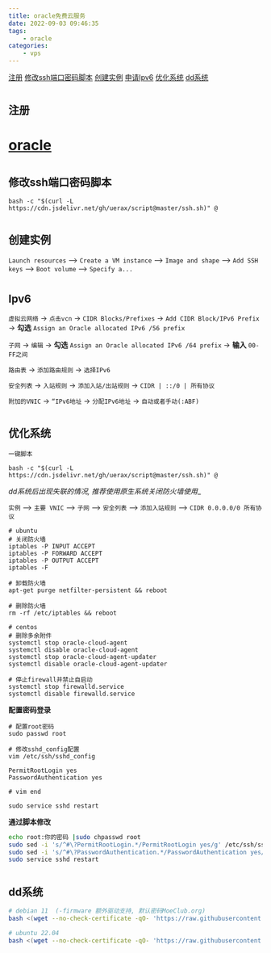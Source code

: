 ```yaml
---
title: oracle免费云服务
date: 2022-09-03 09:46:35
tags:
	- oracle
categories: 
    - vps
---
```


[注册](#register)
[修改ssh端口密码脚本](#onekey)
[创建实例](#instance)
[申请Ipv6](#ipv6)
[优化系统](#opt)
[dd系统](#dd)

# <h2 id="register">注册</h2>

# [oracle](https://www.oracle.com/cloud/sign-in.html)

# <h2 id="onekey">修改ssh端口密码脚本</h2>

```
bash -c "$(curl -L https://cdn.jsdelivr.net/gh/uerax/script@master/ssh.sh)" @
```

# <h2 id="instance">创建实例</h2>

`Launch resources` --> `Create a VM instance` --> `Image and shape` --> `Add SSH keys` --> `Boot volume` --> `Specify a...` 

# <h2 id="ipv6">Ipv6</h2>

`虚拟云网络` -> `点击vcn` -> `CIDR Blocks/Prefixes` -> `Add CIDR Block/IPv6 Prefix` -> __勾选__ `Assign an Oracle allocated IPv6 /56 prefix`

`子网` -> `编辑` -> __勾选__ `Assign an Oracle allocated IPv6 /64 prefix` -> __输入__ `00-FF之间`

`路由表` -> `添加路由规则` -> `选择IPv6`

`安全列表` -> `入站规则` -> `添加入站/出站规则` -> `CIDR | ::/0 | 所有协议`

`附加的VNIC` -> `“IPv6地址` -> `分配IPv6地址` -> `自动或者手动(:ABF)`


# <h2 id="opt">优化系统</h2>

`一键脚本`

```
bash -c "$(curl -L https://cdn.jsdelivr.net/gh/uerax/script@master/ssh.sh)" @
```

_dd系统后出现失联的情况, 推荐使用原生系统关闭防火墙使用__

`实例` --> `主要 VNIC` --> `子网` --> `安全列表` --> `添加入站规则` --> `CIDR 0.0.0.0/0 所有协议`

```shell
# ubuntu
# 关闭防火墙
iptables -P INPUT ACCEPT
iptables -P FORWARD ACCEPT
iptables -P OUTPUT ACCEPT
iptables -F

# 卸载防火墙
apt-get purge netfilter-persistent && reboot

# 删除防火墙
rm -rf /etc/iptables && reboot

# centos
# 删除多余附件
systemctl stop oracle-cloud-agent
systemctl disable oracle-cloud-agent
systemctl stop oracle-cloud-agent-updater
systemctl disable oracle-cloud-agent-updater

# 停止firewall并禁止自启动
systemctl stop firewalld.service
systemctl disable firewalld.service
```

__配置密码登录__

```shell
# 配置root密码
sudo passwd root

# 修改sshd_config配置
vim /etc/ssh/sshd_config

PermitRootLogin yes
PasswordAuthentication yes

# vim end

sudo service sshd restart

```

__通过脚本修改__

```bash
echo root:你的密码 |sudo chpasswd root
sudo sed -i 's/^#\?PermitRootLogin.*/PermitRootLogin yes/g' /etc/ssh/sshd_config;
sudo sed -i 's/^#\?PasswordAuthentication.*/PasswordAuthentication yes/g' /etc/ssh/sshd_config;
sudo service sshd restart
```

# <h2 id="dd">dd系统</h2>

``` bash
# debian 11  (-firmware 额外驱动支持, 默认密码MoeClub.org)
bash <(wget --no-check-certificate -qO- 'https://raw.githubusercontent.com/bakasine/Scripts/main/DebianNET.sh') -d 11 -v 64 -port "2222" -p "密码" 

# ubuntu 22.04
bash <(wget --no-check-certificate -qO- 'https://raw.githubusercontent.com/bakasine/Scripts/main/DebianNET.sh') -u 22.04 -v 64 -port "2222" -p 'password' 
```


